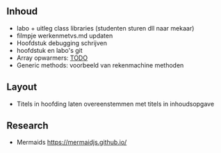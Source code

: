 ## Inhoud
* labo + uitleg class libraries (studenten sturen dll naar mekaar)
* filmpje werkenmetvs.md updaten
* Hoofdstuk debugging schrijven
* hoofdstuk en labo's git
* Array opwarmers: [TODO](https://codeforwin.org/2015/07/array-programming-exercises-and.html)
* Generic methods: voorbeeld van rekenmachine methoden

## Layout 
* Titels in hoofding laten overeenstemmen met titels in inhoudsopgave
## Research
* Mermaids https://mermaidjs.github.io/



